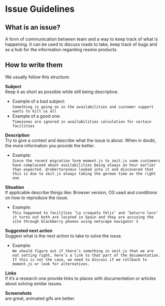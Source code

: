 # Issue Guidelines #


## What is an issue? ##
A form of communication between team and a way to keep track of what is happening. It can be used to discuss roads to take, keep track of bugs and as a hub for the information regarding resmio products.

## How to write them ##
We usually follow this structure:

**Subject**  
Keep it as short as possible while still being descriptive.  
- Example of a bad subject:  
`Something is going on in the availabilities and customer support wants to kill us all`  
- Example of a good one:  
`Timezones are ignored in availabilities calculation for certain facilities`

**Description**  
Try to give a context and describe what the issue is about. When in doubt, the more information you provide the better.  
- Example:  
`Since the recent migration form moment.js to zeit.js some customers have complained about availabilities being always an hour earlier than expected. @robertoresmio looked into it and discovered that this is due to zeit.js always taking the german time as the right one`

**Situation**  
If applicable describe things like: Browser version, OS used and conditions on how to reproduce the issue.  
- Example:  
`This happened to facilities ‘La croqueta feliz’ and ‘baturro loco’ it turns out both are located in Spain and they are accusing the site through blackberry phones using netscape navigator 3`

**Suggested next action**  
Suggest what is the next action to take to solve the issue.  
- Example:  
`We should figure out if there’s something in zeit.js that we are not setting right, here’s a link to that part of the documentation. If this is not the case, we need to discuss if we rollback to moment.js or look for alternatives.`

**Links**  
If it’s a research one provide links to places with documentation or articles about solving similar issues.

**Screenshots**  
are great, animated gifs are better.  
